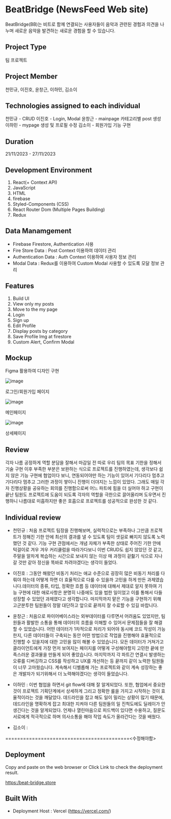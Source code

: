 # BeatBridge (NewsFeed Web site)
BeatBridge(BB)는 비트로 함께 연결되는 사용자들이 음악과 관련된 경험과 의견을 나누며 새로운 음악을 발견하는 새로운 경험을 할 수 있습니다. 

## Project Type
팀 프로젝트

## Project Member
천민규, 이진호, 윤창근, 이하민, 김소이

## Technologies assigned to each individual
천민규 - CRUD
이진호 - Login, Modal
윤창근 - mainpage 카테고리별 post 생성
이하민 - mypage 생성 및 프로필 수정
김소이 - 회원가입 기능 구현

##  Duration
21/11/2023 - 27/11/2023

## Development Environment
1. React(+ Context API)
2. JavaScript
3. HTML
4. firebase
5. Styled-Components (CSS)
6. React Router Dom (Multiple Pages Building)
7. Redux

## Data Manamgement
- Firebase Firestore, Authentication 사용
- Fire Store Data : Post Context 이용하여 데이터 관리
- Authentication Data : Auth Context 이용하여 사용자 정보 관리
- Modal Data : Redux를 이용하여 Custom Modal 사용할 수 있도록 모달 정보 관리

## Features
1. Build UI
2. View only my posts
3. Move to the my page
4. Login
5. Sign up
6. Edit Profile
7. Display posts by category
8. Save Profile Img at firestore
9. Custom Alert, Confirm Modal 

## Mockup
Figma 활용하여 디자인 구현

![image](https://github.com/dygmm4288/team-newsfeed/assets/145360585/85d0831b-2a2e-4689-8e79-c1a943365fe4)
<p>로그인/회원가입 페이지</p>


![image](https://github.com/dygmm4288/team-newsfeed/assets/145360585/2c73abe0-7223-4068-b591-be4a7db69abb)
<p>메인페이지</p>

![image](https://github.com/dygmm4288/team-newsfeed/assets/145360585/e3132974-b560-4f1a-9099-421f6b0ddb45)
<p>상세페이지</p>

## Review
각자 나름 공정하게 역할 분담을 잘해서 마감일 전 따로 우리 팀의 목표 기한을 정해서 기술 구현 이후
부족한 부분은 보완하는 식으로 프로젝트를 진행하였는데, 생각보다 쉽지 않은 기능 구현에 협업이다 보니, 
연동되어야만 하는 기능이 있어서 기다리다 멈추고 기다리다 멈추고 그러한 과정이 쌓이니 진행이 더뎌지는 느낌이 있었다.
그래도 매일 각자 진행상황을 공유하는 회의를 진행함으로써 어느 파트에 힘을 더 실어야 하고 구현이 끝난 팀원도
프로젝트에 도움이 되도록 각자의 역할을 극한으로 끌어올리며 도우면서 진행하니 나름대로 미흡하지만 
좋은 호흡으로 프로젝트를 성공적으로 완성한 것 같다.

## Individual review
- 천민규 : 처음 프로젝트 팀장을 진행해보며, 실력적으로는 부족하나 그만큼 프로젝트가 정해진 기한 안에 최선의 결과를 낼 수 있도록 팀이 샛길로 빠지지 않도록 노력했던 것 같다.
        기능 구현 관점에서는 개념 자체가 부족한 상태로 주어진 기한 안에 턱걸이로 겨우 겨우 커리큘럼을 따라가다보니 이번 CRUD도 쉽지 않았던 것 같고,
        주말을 알차게 복습하는 시간으로 보내지 않는 이상 매 과정이 겉핧기 식으로 지나갈 것만 같아 정신을 똑바로 차려야겠다는 생각이 들었다.
- 이진호 :  그동안 해왔던 비동기 처리는 애교 수준으로 굉장히 많은 비동기 처리를 다뤄야 하는데 어떻게 하면 더 효율적으로 다룰 수 있을까 고민을 하게 만든 과제였습니다.데이터의 종류, 타입, 정확한 흐름 등 데이터에 대해서 제대로 알지 못하여 기능 구현에 대한 애로사항은 분명히 나중에도 있을 법한 일이었고 이를 통해서 다들 성장할 수 있었던 과제였다고 생각합니다. 마지막까지 맡은 기능을 구현하기 위해 고군분투한 팀원들이 정말 대단하고 앞으로 끝까지 잘 수료할 수 있길 바랍니다.

- 윤창근 : 처음으로 파이어베이스라는 외부데이터를 다루면서 어려움도 있었지만, 팀원들과 활발한 소통을 통해 데이터의 흐름을 이해할 수 있어서 문제점들을 잘 해결할 수 있었습니다.
        어떤 데이터가 1차적으로 처리가 되어야 동시에 코드 작성이 가능한지, 다른 데이터들이 구축되는 동안 어떤 방법으로 작업을 진행해야 효율적으로 진행할 수 있을지에 대한 고민을 많이
        해볼 수 있었습니다.
        모든 데이터가 거쳐가고 클라이언트에게 가장 먼저 보여지는 페이지를 어떻게 구성해야할지 고민한 끝에 만족스러운 결과물을 만들게 되어 좋았습니다.
        마지막까지 각 파트간 연결시 발생하는 오류를 디버깅하고 CSS를 작성하고 UX를 개선하는 등 끝까지 같이 노력한 팀원들이 너무 고마웠습니다.
        계속해서 디벨롭해 가는 프로젝트와 같이 계속 성장하는 좋은 개발자가 되기위해서 더 노력해야겠다는 생각이 들었습니다.
- 이하민 : 이번 협업을 하면서 git flow에 대해 잘 알게되었다. 또한, 협업에서 중요한 것이 프로젝트 기획단계에서 상세하게 그리고 정확한 룰을 가지고 시작하는 것이 효율적이라는 것을 깨달았다. 데드라인을 잡고 해도 일이 밀리는 상황이 많기 때문에, 데드라인을 명확하게 잡고 최대한 지켜야 다른 팀원들의 일 진척도에도 딜레이가 안생긴다는 것을 알게되었다. 언제나 열린마음으로 피드백이 있다면 수용하고, 질문도 서로에게 적극적으로 하며 의사소통을 해야 작업 속도가 올라간다는 것을 배웠다.

- 김소이 : 

==========================================<수정해야함>
## Deployment

Copy and paste on the web browser or Click Link to check the deployment result.

[https:/beat-bridge.store](https://www.beat-bridge.store/)


## Built With
* Deployment Host : Vercel (https://vercel.com/)
